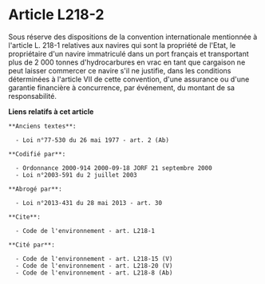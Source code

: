 # Article L218-2

Sous réserve des dispositions de la convention internationale mentionnée à l'article L. 218-1 relatives aux navires qui sont
la propriété de l'Etat, le propriétaire d'un navire immatriculé dans un port français et transportant plus de 2 000 tonnes
d'hydrocarbures en vrac en tant que cargaison ne peut laisser commercer ce navire s'il ne justifie, dans les conditions
déterminées à l'article VII de cette convention, d'une assurance ou d'une garantie financière à concurrence, par événement,
du montant de sa responsabilité.

**Liens relatifs à cet article**

	**Anciens textes**:

	  - Loi n°77-530 du 26 mai 1977 - art. 2 (Ab)

	**Codifié par**:

	  - Ordonnance 2000-914 2000-09-18 JORF 21 septembre 2000
	  - Loi n°2003-591 du 2 juillet 2003

	**Abrogé par**:

	  - Loi n°2013-431 du 28 mai 2013 - art. 30

	**Cite**:

	  - Code de l'environnement - art. L218-1

	**Cité par**:

	  - Code de l'environnement - art. L218-15 (V)
	  - Code de l'environnement - art. L218-20 (V)
	  - Code de l'environnement - art. L218-8 (Ab)
